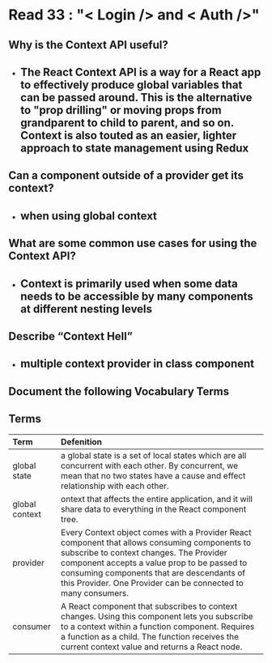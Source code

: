 # Read 33 : "< Login /> and < Auth />"

## Why is the Context API useful?

* ## The React Context API is a way for a React app to effectively produce global variables that can be passed around. This is the alternative to "prop drilling" or moving props from grandparent to child to parent, and so on. Context is also touted as an easier, lighter approach to state management using Redux

## Can a component outside of a provider get its context?

* ## when using global context

## What are some common use cases for using the Context API?

* ## Context is primarily used when some data needs to be accessible by many components at different nesting levels

## Describe “Context Hell”

* ## multiple context provider in class component

## Document the following Vocabulary Terms

## Terms

| Term                            | Defenition            |
| :-------------                  |   :----------         |
|global state |a global state is a set of local states which are all concurrent with each other. By concurrent, we mean that no two states have a cause and effect relationship with each other.|
|global context |ontext that affects the entire application, and it will share data to everything in the React component tree.|
|provider |Every Context object comes with a Provider React component that allows consuming components to subscribe to context changes. The Provider component accepts a value prop to be passed to consuming components that are descendants of this Provider. One Provider can be connected to many consumers.|
|consumer |A React component that subscribes to context changes. Using this component lets you subscribe to a context within a function component. Requires a function as a child. The function receives the current context value and returns a React node.|